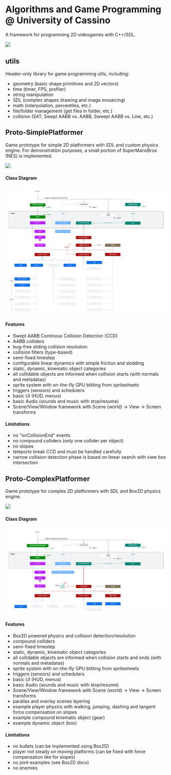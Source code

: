# Algorithms and Game Programming @ University of Cassino

A framework for programming 2D videogames with C++/SDL.

<img src="https://github.com/abria/agpunicas/blob/main/cover.png">


## utils
Header-only library for game programming utils, including:
- geometry (basic shape primitives and 2D vectors)
- time (timer, FPS, profiler)
- string manipulation
- SDL (complex shapes drawing and image mosaicing)
- math (interpolation, percentiles, etc.)
- file/folder management (get files in folder, etc.)
- collision (SAT, Swept AABB vs. AABB, Sweept AABB vs. Line, etc.)

## Proto-SimplePlatformer
Game prototype for simple 2D platformers with SDL and custom physics engine.
For demonstration purposes, a small portion of SuperMarioBros (NES) is implemented.

<img src="https://github.com/abria/agpunicas/blob/main/demo_SuperMarioBros.png">

#### Class Diagram
<img src="https://github.com/abria/agpunicas/blob/main/classdiagram_SimplePlatformer.png">

#### Features
- Swept AABB Continous Collision Detection (CCD)
- AABB colliders
- bug-free sliding collision resolution
- collision filters (type-based)
- semi-fixed timestep
- configurable linear dynamics with simple friction and skidding
- static, dynamic, kinematic object categories
- all collidable objects are informed when collision starts (with normals and metadatas)
- sprite system with on-the-fly GPU blitting from spritesheets
- triggers (sensors) and schedulers
- basic UI (HUD, menus)
- basic Audio (sounds and music with stop/resume)
- Scene/View/Window framework with Scene (world) -> View -> Screen transforms

#### Limitations
- no "onCollisionEnd" events
- no compound colliders (only one collider per object)
- no slopes
- teleports break CCD and must be handled carefully
- narrow collision detection phase is based on linear search with view box intersection


## Proto-ComplexPlatformer
Game prototype for complex 2D platformers with SDL and Box2D physics engine.

<img src="https://github.com/abria/agpunicas/blob/main/demo_ComplexPlatformer.png">

#### Class Diagram
<img src="https://github.com/abria/agpunicas/blob/main/classdiagram_ComplexPlatformer.png">

#### Features
- Box2D powered physics and collision detection/resolution
- compound colliders
- semi-fixed timestep
- static, dynamic, kinematic object categories
- all collidable objects are informed when collision starts and ends (with normals and metadatas)
- sprite system with on-the-fly GPU blitting from spritesheets
- triggers (sensors) and schedulers
- basic UI (HUD, menus)
- basic Audio (sounds and music with stop/resume)
- Scene/View/Window framework with Scene (world) -> View -> Screen transforms
- parallax and overlay scenes layering
- example player physics with walking, jumping, dashing and tangent force compensation on slopes
- example compound kinematic object (gear)
- example dynamic object (box)

#### Limitations
- no bullets (can be implemented using Box2D)
- player not steady on moving platforms (can be fixed with force compensation like for slopes)
- no joint examples (see Box2D docs)
- no enemies
